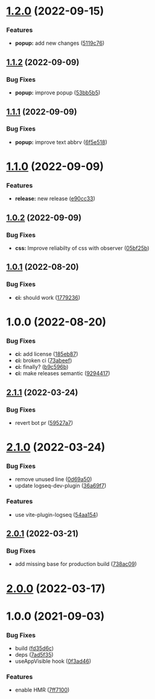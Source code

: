 # [1.2.0](https://github.com/sawhney17/logseq-discourse-graphs/compare/v1.1.2...v1.2.0) (2022-09-15)


### Features

* **popup:** add new changes ([5119c76](https://github.com/sawhney17/logseq-discourse-graphs/commit/5119c7650c9b5773c7641be2b84ad6f7f884c5c3))

## [1.1.2](https://github.com/sawhney17/logseq-discourse-graphs/compare/v1.1.1...v1.1.2) (2022-09-09)


### Bug Fixes

* **popup:** improve popup ([53bb5b5](https://github.com/sawhney17/logseq-discourse-graphs/commit/53bb5b54e72af6781f9f336cafbd51dceffffdad))

## [1.1.1](https://github.com/sawhney17/logseq-discourse-graphs/compare/v1.1.0...v1.1.1) (2022-09-09)


### Bug Fixes

* **popup:** improve text abbrv ([6f5e518](https://github.com/sawhney17/logseq-discourse-graphs/commit/6f5e51828d9d826d7e9c854fc456123978c6c26b))

# [1.1.0](https://github.com/sawhney17/logseq-discourse-graphs/compare/v1.0.2...v1.1.0) (2022-09-09)


### Features

* **release:** new release ([e90cc33](https://github.com/sawhney17/logseq-discourse-graphs/commit/e90cc33bd0237262bb6e27781263a2f1ec3cac51))

## [1.0.2](https://github.com/sawhney17/logseq-discourse-graphs/compare/v1.0.1...v1.0.2) (2022-09-09)


### Bug Fixes

* **css:** Improve reliabilty of css with observer ([05bf25b](https://github.com/sawhney17/logseq-discourse-graphs/commit/05bf25bb827921740b21132bc88c12c23397a04a))

## [1.0.1](https://github.com/sawhney17/logseq-discourse-graphs/compare/v1.0.0...v1.0.1) (2022-08-20)


### Bug Fixes

* **ci:** should work ([1779236](https://github.com/sawhney17/logseq-discourse-graphs/commit/1779236a2b65897d98a90cf4aba5b6caace7e84f))

# 1.0.0 (2022-08-20)


### Bug Fixes

* **ci:** add license ([185eb87](https://github.com/sawhney17/logseq-discourse-graphs/commit/185eb872ef19243c1fe2a7b4a8145e1daca80766))
* **ci:** broken ci ([73abeef](https://github.com/sawhney17/logseq-discourse-graphs/commit/73abeefe69343695b473675611bf251fd6a2d14d))
* **ci:** finally? ([b9c596b](https://github.com/sawhney17/logseq-discourse-graphs/commit/b9c596b112192188019943c8363cd92419c20102))
* **ci:** make releases semantic ([9294417](https://github.com/sawhney17/logseq-discourse-graphs/commit/9294417c544883bce8320c9aa3f4c964fdddb8e2))

## [2.1.1](https://github.com/pengx17/logseq-plugin-template-react/compare/v2.1.0...v2.1.1) (2022-03-24)


### Bug Fixes

* revert bot pr ([59527a7](https://github.com/pengx17/logseq-plugin-template-react/commit/59527a7044bec0ddd17a79de54844730e8a591a4))

# [2.1.0](https://github.com/pengx17/logseq-plugin-template-react/compare/v2.0.1...v2.1.0) (2022-03-24)


### Bug Fixes

* remove unused line ([0d69a50](https://github.com/pengx17/logseq-plugin-template-react/commit/0d69a504e4847b4859377ada65766b887920ae38))
* update logseq-dev-plugin ([36a69f7](https://github.com/pengx17/logseq-plugin-template-react/commit/36a69f7f13789cd86156273dbf8c01fad793b3e1))


### Features

* use vite-plugin-logseq ([54aa154](https://github.com/pengx17/logseq-plugin-template-react/commit/54aa154615eafa9af8727d0fc1f3031c5e610aa7))

## [2.0.1](https://github.com/pengx17/logseq-plugin-template-react/compare/v2.0.0...v2.0.1) (2022-03-21)


### Bug Fixes

* add missing base for production build ([738ac09](https://github.com/pengx17/logseq-plugin-template-react/commit/738ac09dab9785ccc3564117bc4026cfb4464e9a))

# [2.0.0](https://github.com/pengx17/logseq-plugin-template-react/compare/v1.0.0...v2.0.0) (2022-03-17)

# 1.0.0 (2021-09-03)


### Bug Fixes

* build ([fd35d6c](https://github.com/pengx17/logseq-plugin-template-react/commit/fd35d6c098e030920da26a65c734940a27b604df))
* deps ([7ad5f35](https://github.com/pengx17/logseq-plugin-template-react/commit/7ad5f351a645029823c3ab4cc04db2476948943a))
* useAppVisible hook ([0f3ad46](https://github.com/pengx17/logseq-plugin-template-react/commit/0f3ad46e2fe8f9326e796fb50f8f32d5c66d9bf8))


### Features

* enable HMR ([7ff7100](https://github.com/pengx17/logseq-plugin-template-react/commit/7ff7100552180c6d14f3df37a449b704da29270d))

